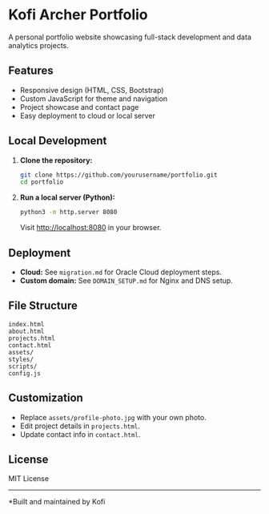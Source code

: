 # Kofi Archer Portfolio

A personal portfolio website showcasing full-stack development and data analytics projects.

## Features

- Responsive design (HTML, CSS, Bootstrap)
- Custom JavaScript for theme and navigation
- Project showcase and contact page
- Easy deployment to cloud or local server

## Local Development

1. **Clone the repository:**
   ```sh
   git clone https://github.com/yourusername/portfolio.git
   cd portfolio
   ```

2. **Run a local server (Python):**
   ```sh
   python3 -m http.server 8080
   ```
   Visit [http://localhost:8080](http://localhost:8080) in your browser.

## Deployment

- **Cloud:** See `migration.md` for Oracle Cloud deployment steps.
- **Custom domain:** See `DOMAIN_SETUP.md` for Nginx and DNS setup.

## File Structure

```
index.html
about.html
projects.html
contact.html
assets/
styles/
scripts/
config.js
```

## Customization

- Replace `assets/profile-photo.jpg` with your own photo.
- Edit project details in `projects.html`.
- Update contact info in `contact.html`.

## License

MIT License

---

*Built and maintained by Kofi